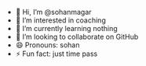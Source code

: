 - 👋 Hi, I’m @sohanmagar
- 👀 I’m interested in coaching 
- 🌱 I’m currently learning nothing 
- 💞️ I’m looking to collaborate on GitHub 
- 😄 Pronouns: sohan
- ⚡ Fun fact: just time pass 

<!---
sohanmagar/sohanmagar is a ✨ special ✨ repository because its `README.md` (this file) appears on your GitHub profile.
You can click the Preview link to take a look at your changes.
--->

